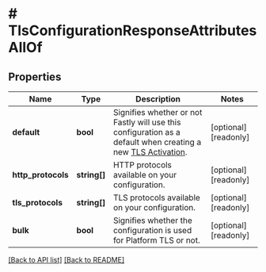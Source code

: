 # # TlsConfigurationResponseAttributesAllOf

## Properties

Name | Type | Description | Notes
------------ | ------------- | ------------- | -------------
**default** | **bool** | Signifies whether or not Fastly will use this configuration as a default when creating a new [TLS Activation](https://www.fastly.com/documentation/reference/api/tls/custom-certs/activations/). | [optional] [readonly] 
**http_protocols** | **string[]** | HTTP protocols available on your configuration. | [optional] [readonly] 
**tls_protocols** | **string[]** | TLS protocols available on your configuration. | [optional] [readonly] 
**bulk** | **bool** | Signifies whether the configuration is used for Platform TLS or not. | [optional] [readonly] 


[[Back to API list]](../../README.md#endpoints) [[Back to README]](../../README.md)
